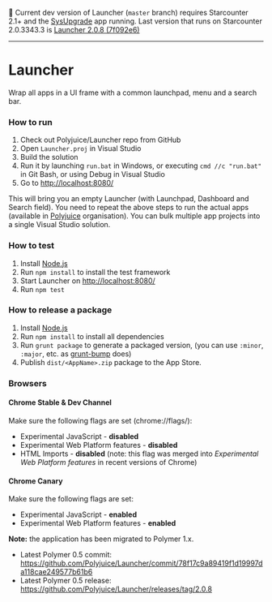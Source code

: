 :construction: Current dev version of Launcher (`master` branch) requires Starcounter 2.1+ and the [SysUpgrade](https://github.com/polyjuice/sysupgrade) app running. 
Last version that runs on Starcounter 2.0.3343.3 is [Launcher 2.0.8 (7f092e6)](https://github.com/Polyjuice/Launcher/tree/7f092e6981f4133d5048a8666b488269b4aa8023)

---

Launcher
========

Wrap all apps in a UI frame with a common launchpad, menu and a search bar.

### How to run

1. Check out Polyjuice/Launcher repo from GitHub
2. Open `Launcher.proj` in Visual Studio
3. Build the solution
4. Run it by launching `run.bat` in Windows, or executing `cmd //c "run.bat"` in Git Bash, or using Debug in Visual Studio
5. Go to [http://localhost:8080/](http://localhost:8080/)

This will bring you an empty Launcher (with Launchpad, Dashboard and Search field). You need to repeat the above steps to run the actual apps (available in [Polyjuice](https://github.com/Polyjuice) organisation). You can bulk multiple app projects into a single Visual Studio solution.

### How to test

1. Install [Node.js](https://nodejs.org/)
2. Run `npm install` to install the test framework
3. Start Launcher on [http://localhost:8080/](http://localhost:8080/)
4. Run `npm test`

### How to release a package

1. Install [Node.js](https://nodejs.org/)
2. Run `npm install` to install all dependencies
2. Run `grunt package` to generate a packaged version, (you can use `:minor`, `:major`, etc. as [grunt-bump](https://github.com/vojtajina/grunt-bump) does)
4. Publish `dist/<AppName>.zip` package to the App Store.

### Browsers

#### Chrome Stable & Dev Channel

Make sure the following flags are set (chrome://flags/):

 - Experimental JavaScript - **disabled**
 - Experimental Web Platform features - **disabled**
 - HTML Imports - **disabled** (note: this flag was merged into *Experimental Web Platform features* in recent versions of Chrome)

#### Chrome Canary

Make sure the following flags are set:

 - Experimental JavaScript - **enabled**
 - Experimental Web Platform features - **enabled**

 **Note:** the application has been migrated to Polymer 1.x.
- Latest Polymer 0.5 commit: https://github.com/Polyjuice/Launcher/commit/78f17c9a89419f1d19997da118cae249577b61b6
- Latest Polymer 0.5 release: https://github.com/Polyjuice/Launcher/releases/tag/2.0.8
